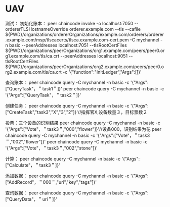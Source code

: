# UAV
测试：
初始化账本：
peer chaincode invoke -o localhost:7050 --ordererTLSHostnameOverride orderer.example.com --tls --cafile ${PWD}/organizations/ordererOrganizations/example.com/orderers/orderer.example.com/msp/tlscacerts/tlsca.example.com-cert.pem -C mychannel -n basic --peerAddresses localhost:7051 --tlsRootCertFiles ${PWD}/organizations/peerOrganizations/org1.example.com/peers/peer0.org1.example.com/tls/ca.crt --peerAddresses localhost:9051 --tlsRootCertFiles ${PWD}/organizations/peerOrganizations/org2.example.com/peers/peer0.org2.example.com/tls/ca.crt -c '{"function":"InitLedger","Args":[]}'

查询账本：
peer chaincode query -C mychannel -n basic -c '{"Args":["QueryTask"，＂task1＂]}' 
peer chaincode query -C mychannel -n basic -c '{"Args":["QueryTask"，＂task2＂]}'

创建任务：
peer chaincode query -C mychannel -n basic -c '{"Args":["CreateTask","task3","X","3","2"]}'//指挥官X,设备数量３，目标票数２

投票：三个设备的识别结果
peer chaincode query -C mychannel -n basic -c '{"Args":["Vote"，＂task3＂,"000","flower"]}'//设备000，识别结果为花
peer chaincode query -C mychannel -n basic -c '{"Args":["Vote"，＂task3＂,"002","flower"]}'
peer chaincode query -C mychannel -n basic -c '{"Args":["Vote"，＂task3＂,"002","stone"]}'

计算：
peer chaincode query -C mychannel -n basic -c '{"Args":["Calculate"，＂task3＂]}'

添加数据：
peer chaincode query -C mychannel -n basic -c '{"Args":["AddRecord"，＂000＂,"uri","key","tags"]}'

查询数据：
peer chaincode query -C mychannel -n basic -c '{"Args":["QueryData"，＂uri＂]}'


